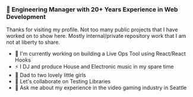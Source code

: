 ###  👋 Engineering Manager with 20+ Years Experience in Web Development
Thanks for visiting my profile.  Not too many public projects that I have worked on to show here. Mostly internal/private repository work that I am not at liberty to share.   

* 🔭 I'm currently working on building a Live Ops Tool using React/React Hooks
* ⚡ I DJ and produce House and Electronic music in my spare time
* 👯 Dad to two lovely little girls
* 👯 Let's collaborate on Testing Libraries 
* 💬 Ask me about my experience in the video gaming industry in Seattle

<!--
**elihuntington/elihuntington** is a ✨ _special_ ✨ repository because its `README.md` (this file) appears on your GitHub profile.

Here are some ideas to get you started:

- 🔭 I’m currently working on ...
- 🌱 I’m currently learning ...
- 👯 I’m looking to collaborate on ...
- 🤔 I’m looking for help with ...
- 💬 Ask me about ...
- 📫 How to reach me: ...
- 😄 Pronouns: ...
- ⚡ Fun fact: ...
-->
